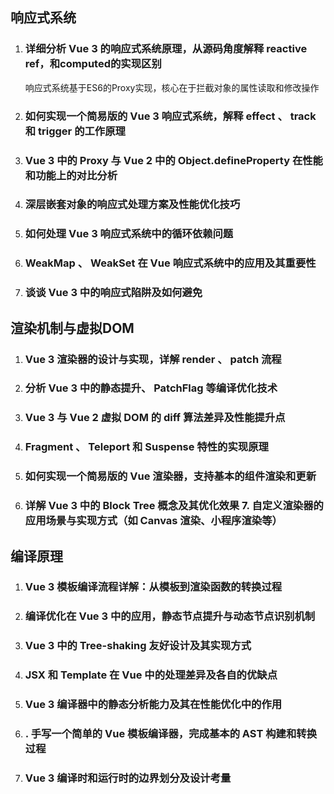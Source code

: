 ## 响应式系统

1. ### 详细分析 Vue 3 的响应式系统原理，从源码⻆度解释 reactive  ref，和computed的实现区别

   响应式系统基于ES6的Proxy实现，核心在于拦截对象的属性读取和修改操作

   

2. ### 如何实现⼀个简易版的 Vue 3 响应式系统，解释 effect  、 track  和 trigger  的⼯作原理 

3. ### Vue 3 中的 Proxy 与 Vue 2 中的 Object.defineProperty 在性能和功能上的对⽐分析

4. ### 深层嵌套对象的响应式处理⽅案及性能优化技巧

5. ###    如何处理 Vue 3 响应式系统中的循环依赖问题 

6. ### WeakMap 、 WeakSet 在 Vue 响应式系统中的应⽤及其重要性

7. ###  谈谈 Vue 3 中的响应式陷阱及如何避免



## 渲染机制与虚拟DOM

1. ### Vue 3 渲染器的设计与实现，详解 render  、 patch  流程 

2. ### 分析 Vue 3 中的静态提升、 PatchFlag 等编译优化技术

3. ### Vue 3 与 Vue 2 虚拟 DOM 的 diff 算法差异及性能提升点

4. ### Fragment 、 Teleport 和 Suspense 特性的实现原理

5. ### 如何实现⼀个简易版的 Vue 渲染器，⽀持基本的组件渲染和更新

6. ### 详解 Vue 3 中的 Block Tree 概念及其优化效果 7.  ⾃定义渲染器的应⽤场景与实现⽅式（如 Canvas 渲染、⼩程序渲染等）



## 编译原理

1. ### Vue 3 模板编译流程详解：从模板到渲染函数的转换过程

2. ### 编译优化在 Vue 3 中的应⽤，静态节点提升与动态节点识别机制

3. ### Vue 3 中的 Tree-shaking 友好设计及其实现⽅式

4. ###  JSX 和 Template 在 Vue 中的处理差异及各⾃的优缺点

5. ### Vue 3 编译器中的静态分析能⼒及其在性能优化中的作⽤

6. ### . ⼿写⼀个简单的 Vue 模板编译器，完成基本的 AST 构建和转换过程

7. ###  Vue 3 编译时和运⾏时的边界划分及设计考量
